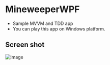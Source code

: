 # MineweeperWPF
- Sample MVVM and TDD app
- You can play this app on Windows platform.

## Screen shot
![image](https://github.com/fukicycle/MineweeperWPF/assets/106070646/ad3cbccd-a006-4389-a4f2-d5defc53174b)

